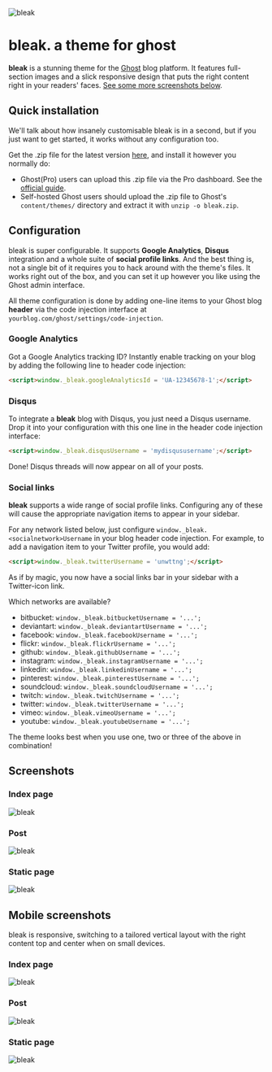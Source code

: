 ![bleak](https://dl.dropboxusercontent.com/s/kcl7il32x5d59r5/bleak_index_large.png)

# bleak. a theme for ghost
__bleak__ is a stunning theme for the [Ghost](https://ghost.org/) blog platform. It features
full-section images and a slick responsive design that puts the right content right in your
readers' faces. [See some more screenshots below](#screenshots).

## Quick installation
We'll talk about how insanely customisable bleak is in a second, but if you just want to get
started, it works without any configuration too.

Get the .zip file for the latest version [here](https://github.com/unwitting/bleak/raw/master/bleak.zip),
and install it however you normally do:

* Ghost(Pro) users can upload this .zip file via the Pro dashboard. See the
[official guide](http://support.ghost.org/upload-theme-ghostpro/).
* Self-hosted Ghost users should upload the .zip file to Ghost's `content/themes/` directory and
extract it with `unzip -o bleak.zip`.

## Configuration
bleak is super configurable. It supports __Google Analytics__, __Disqus__ integration and
a whole suite of __social profile links__. And the best thing is, not a single bit of it requires
you to hack around with the theme's files. It works right out of the box, and you can set it
up however you like using the Ghost admin interface.

All theme configuration is done by adding one-line items to your Ghost blog __header__ via the
code injection interface at `yourblog.com/ghost/settings/code-injection`.

### Google Analytics
Got a Google Analytics tracking ID? Instantly enable tracking on your blog by adding the following
line to header code injection:

```html
<script>window._bleak.googleAnalyticsId = 'UA-12345678-1';</script>
```

### Disqus
To integrate a __bleak__ blog with Disqus, you just need a Disqus username. Drop it into your
configuration with this one line in the header code injection interface:

```html
<script>window._bleak.disqusUsername = 'mydisqususername';</script>
```

Done! Disqus threads will now appear on all of your posts.

### Social links
__bleak__ supports a wide range of social profile links. Configuring any of these will cause the
appropriate navigation items to appear in your sidebar.

For any network listed below, just configure `window._bleak.<socialnetwork>Username` in your
blog header code injection. For example, to add a navigation item to your Twitter profile, you
would add:

```html
<script>window._bleak.twitterUsername = 'unwttng';</script>
```

As if by magic, you now have a social links bar in your sidebar with a Twitter-icon link.

Which networks are available?

* bitbucket: `window._bleak.bitbucketUsername = '...';`
* deviantart: `window._bleak.deviantartUsername = '...';`
* facebook: `window._bleak.facebookUsername = '...';`
* flickr: `window._bleak.flickrUsername = '...';`
* github: `window._bleak.githubUsername = '...';`
* instagram: `window._bleak.instagramUsername = '...';`
* linkedin: `window._bleak.linkedinUsername = '...';`
* pinterest: `window._bleak.pinterestUsername = '...';`
* soundcloud: `window._bleak.soundcloudUsername = '...';`
* twitch: `window._bleak.twitchUsername = '...';`
* twitter: `window._bleak.twitterUsername = '...';`
* vimeo: `window._bleak.vimeoUsername = '...';`
* youtube: `window._bleak.youtubeUsername = '...';`

The theme looks best when you use one, two or three of the above in combination!

## Screenshots

### Index page
![bleak](https://dl.dropboxusercontent.com/s/kcl7il32x5d59r5/bleak_index_large.png)

### Post
![bleak](https://dl.dropboxusercontent.com/s/c3nveo3zk981s70/bleak_post_large.png)

### Static page
![bleak](https://dl.dropboxusercontent.com/s/vsoqq45omnkbr7k/bleak_page_large.png)

## Mobile screenshots
bleak is responsive, switching to a tailored vertical layout with the right content top
and center when on small devices.

### Index page
![bleak](https://dl.dropboxusercontent.com/s/h58x9bzv01aooa9/bleak_index_small.png)

### Post
![bleak](https://dl.dropboxusercontent.com/s/ynzc97blvcv3op0/bleak_post_small.png)

### Static page
![bleak](https://dl.dropboxusercontent.com/s/ruvcym6b0nr3ja2/bleak_page_small.png)
